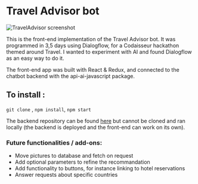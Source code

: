 # Travel Advisor bot

![TravelAdvisor screenshot](https://i.ibb.co/WFHnt27/Screenshot-from-2019-12-20-13-19-27.png)

This is the front-end implementation of the Travel Advisor bot. It was programmed in 3,5 days using Dialogflow, for a Codaisseur hackathon themed around Travel. I wanted to experiment with AI and found Dialogflow as an easy way to do it.

The front-end app was built with React & Redux, and connected to the chatbot backend with the api-ai-javascript package.

## To install :
`git clone` , `npm install`, `npm start`


The backend repository can be found [here](https://github.com/mbosselut/travelAdvisorBot-backend) but cannot be cloned and ran locally (the backend is deployed and the front-end can work on its own).

### Future functionalities / add-ons:
* Move pictures to database and fetch on request
* Add optional parameters to refine the recommandation
* Add functionality to buttons, for instance linking to hotel reservations
* Answer requests about specific countries
